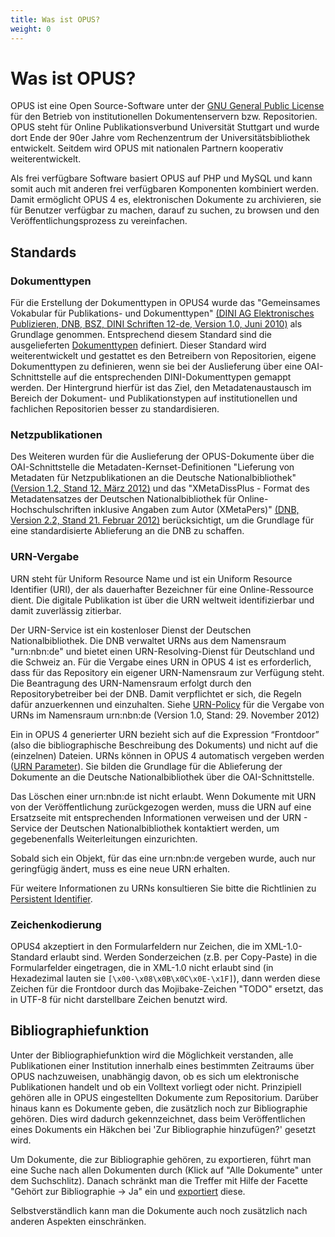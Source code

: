 ```yaml
---
title: Was ist OPUS?
weight: 0
---
```


# Was ist OPUS?

OPUS ist eine Open Source-Software unter der [GNU General Public License][GNUGPL] für den Betrieb von institutionellen
Dokumentenservern bzw. Repositorien. OPUS steht für Online Publikationsverbund Universität Stuttgart und wurde dort
Ende der 90er Jahre vom Rechenzentrum der Universitätsbibliothek entwickelt. Seitdem wird OPUS mit nationalen Partnern
kooperativ weiterentwickelt.

Als frei verfügbare Software basiert OPUS auf PHP und MySQL und kann somit auch mit anderen frei verfügbaren Komponenten
kombiniert werden. Damit ermöglicht OPUS 4 es, elektronischen Dokumente zu archivieren, sie für Benutzer verfügbar zu
machen, darauf zu suchen, zu browsen und den Veröffentlichungsprozess zu vereinfachen.

## Standards

### Dokumenttypen

Für die Erstellung der Dokumenttypen in OPUS4 wurde das "Gemeinsames Vokabular für Publikations- und Dokumenttypen"
[(DINI AG Elektronisches Publizieren, DNB, BSZ, DINI Schriften 12-de, Version 1.0, Juni 2010)][DINI] als Grundlage
genommen. Entsprechend diesem Standard sind die
ausgelieferten [Dokumenttypen][DOCTYPES] definiert. Dieser Standard wird weiterentwickelt und gestattet es den
Betreibern von Repositorien, eigene Dokumenttypen zu definieren, wenn sie bei der Auslieferung über eine
OAI-Schnittstelle auf die entsprechenden DINI-Dokumenttypen gemappt werden. Der Hintergrund hierfür ist das Ziel,
den Metadatenaustausch im Bereich der Dokument- und Publikationstypen auf institutionellen und fachlichen Repositorien
besser zu standardisieren.

### Netzpublikationen

Des Weiteren wurden für die Auslieferung der OPUS-Dokumente über die OAI-Schnittstelle die
Metadaten-Kernset-Definitionen "Lieferung von Metadaten für Netzpublikationen an die Deutsche Nationalbibliothek"
[(Version 1.2, Stand 12. März 2012)][DNBMDKERN] und das
"XMetaDissPlus - Format des Metadatensatzes der Deutschen Nationalbibliothek für Online-Hochschulschriften inklusive
Angaben zum Autor (XMetaPers)" [(DNB, Version 2.2, Stand 21. Februar 2012)][XMETADISSPLUS]
berücksichtigt, um die Grundlage für eine standardisierte Ablieferung an die DNB zu schaffen.

### URN-Vergabe

URN steht für Uniform Resource Name und ist ein Uniform Resource Identifier (URI), der als dauerhafter Bezeichner für eine Online-Ressource dient.
Die digitale Publikation ist über die URN weltweit identifizierbar und damit zuverlässig zitierbar.

Der URN-Service ist ein kostenloser Dienst der Deutschen Nationalbibliothek. Die DNB verwaltet URNs aus dem Namensraum "urn:nbn:de" und bietet einen URN-Resolving-Dienst für Deutschland und die Schweiz an.
Für die Vergabe eines URN in OPUS 4 ist es erforderlich, dass für das Repository ein eigener URN-Namensraum zur Verfügung steht.
Die Beantragung des URN-Namensraum erfolgt durch den Repositorybetreiber bei der DNB. Damit verpflichtet er sich, die Regeln dafür anzuerkennen und einzuhalten.
Siehe [URN-Policy][URNPOLICY] für die Vergabe von URNs im Namensraum urn:nbn:de (Version 1.0, Stand: 29. November 2012)

Ein in OPUS 4 generierter URN bezieht sich auf die Expression “Frontdoor” (also die bibliographische Beschreibung des Dokuments) und nicht auf die (einzelnen) Dateien.
URNs können in OPUS 4 automatisch vergeben werden ([URN Parameter](config/urn.html)). Sie bilden die Grundlage für die Ablieferung der Dokumente an die Deutsche Nationalbibliothek über die OAI-Schnittstelle.

<p class="info">
Das Löschen einer urn:nbn:de ist nicht erlaubt. Wenn Dokumente mit URN  von der Veröffentlichung zurückgezogen werden, 
muss die URN auf eine Ersatzseite mit entsprechenden Informationen verweisen und der URN - Service der Deutschen Nationalbibliothek
kontaktiert werden, um gegebenenfalls Weiterleitungen einzurichten.
</p>

<p class="info">
Sobald sich ein Objekt, für das eine urn:nbn:de vergeben wurde, auch nur geringfügig ändert, muss es eine neue URN erhalten. 
</p>


Für weitere Informationen zu URNs konsultieren Sie bitte die Richtlinien zu [Persistent Identifier][PERSISTENTID].


### Zeichenkodierung

OPUS4 akzeptiert in den Formularfeldern nur Zeichen, die im XML-1.0-Standard erlaubt sind. Werden Sonderzeichen
(z.B. per Copy-Paste) in die Formularfelder eingetragen, die in XML-1.0 nicht erlaubt sind (in Hexadezimal lauten sie
`[\x00-\x08\x0B\x0C\x0E-\x1F]`), dann werden diese
Zeichen für die Frontdoor durch das Mojibake-Zeichen "TODO" ersetzt, das in UTF-8 für nicht darstellbare Zeichen
benutzt wird.

## Bibliographiefunktion

Unter der Bibliographiefunktion wird die Möglichkeit verstanden, alle Publikationen einer Institution innerhalb eines
bestimmten Zeitraums über OPUS nachzuweisen, unabhängig davon, ob es sich um elektronische Publikationen handelt und ob
ein Volltext vorliegt oder nicht. Prinzipiell gehören alle in OPUS eingestellten Dokumente zum Repositorium. Darüber
hinaus kann es Dokumente geben, die zusätzlich noch zur Bibliographie gehören. Dies wird dadurch gekennzeichnet, dass
beim Veröffentlichen eines Dokuments ein Häkchen bei 'Zur Bibliographie hinzufügen?' gesetzt wird.

Um Dokumente, die zur Bibliographie gehören, zu exportieren, führt man eine Suche nach allen Dokumenten durch (Klick
auf "Alle Dokumente" unter dem Suchschlitz). Danach schränkt man die Treffer mit Hilfe der Facette "Gehört zur
Bibliographie -> Ja" ein und [exportiert][EXPORT] diese.

<p class="info">
Selbstverständlich kann man die Dokumente auch noch zusätzlich nach anderen Aspekten einschränken.
</p>

[GNUGPL]: http://www.gnu.org/copyleft/gpl.html
[DINI]: http://nbn-resolving.de/urn:nbn:de:kobv:11-100109998
[DNBMDKERN]: http://d-nb.info/1020730110/34
[XMETADISSPLUS]: http://d-nb.info/1020009535/34
[PERSISTENTID]: http://www.persistent-identifier.de/?link=3352
[NESTOR]: http://nestor.sub.uni-goettingen.de/handbuch/artikel/nestor_handbuch_artikel_336.pdf
[DOCTYPES]: documenttypes/index.html
[EXPORT]: features/export.html
[URNPOLICY]: http://nbn-resolving.de/urn:nbn:de:101-2012121200
